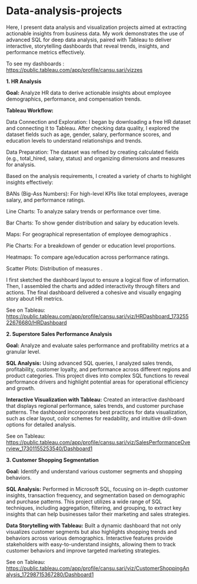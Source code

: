 # Data-analysis-projects

Here, I present data analysis and visualization projects aimed at extracting actionable insights from business data. My work demonstrates the use of advanced SQL for deep data analysis, paired with Tableau to deliver interactive, storytelling dashboards that reveal trends, insights, and performance metrics effectively.

To see my dashboards : https://public.tableau.com/app/profile/cansu.sari/vizzes

**1. HR Analysis**

**Goal:** Analyze HR data to derive actionable insights about employee demographics, performance, and compensation trends.

**Tableau Workflow:** 

Data Connection and Exploration: I began by downloading a free HR dataset and connecting it to Tableau. After checking data quality, I explored the dataset fields such as age, gender, salary, performance scores, and education levels to understand relationships and trends.

Data Preparation: The dataset was refined by creating calculated fields (e.g., total_hired, salary, status) and organizing dimensions and measures for analysis.

Based on the analysis requirements, I created a variety of charts to highlight insights effectively:

BANs (Big-Ass Numbers): For high-level KPIs like total employees, average salary, and performance ratings.

Line Charts: To analyze salary trends or performance over time.

Bar Charts: To show gender distribution and salary by education levels.

Maps: For geographical representation of employee demographics .

Pie Charts: For a breakdown of gender or education level proportions.

Heatmaps: To compare age/education across performance ratings.

Scatter Plots: Distribution of measures .

I first sketched the dashboard layout to ensure a logical flow of information. Then, I assembled the charts and added interactivity through filters and actions. The final dashboard delivered a cohesive and visually engaging story about HR metrics.

See on Tableau: https://public.tableau.com/app/profile/cansu.sari/viz/HRDashboard_17325522676680/HRDashboard

**2. Superstore Sales Performance Analysis**

**Goal:** Analyze and evaluate sales performance and profitability metrics at a granular level.

**SQL Analysis:** Using advanced SQL queries, I analyzed sales trends, profitability, customer loyalty, and performance across different regions and product categories. This project dives into complex SQL functions to reveal performance drivers and highlight potential areas for operational efficiency and growth.

**Interactive Visualization with Tableau:** Created an interactive dashboard that displays regional performance, sales trends, and customer purchase patterns. The dashboard incorporates best practices for data visualization, such as clear layout, color schemes for readability, and intuitive drill-down options for detailed analysis.

See on Tableau: https://public.tableau.com/app/profile/cansu.sari/viz/SalesPerformanceOverview_17301155253540/Dashboard1

**3. Customer Shopping Segmentation**

**Goal:** Identify and understand various customer segments and shopping behaviors.

**SQL Analysis:** Performed in Microsoft SQL, focusing on in-depth customer insights, transaction frequency, and segmentation based on demographic and purchase patterns. This project utilizes a wide range of SQL techniques, including aggregation, filtering, and grouping, to extract key insights that can help businesses tailor their marketing and sales strategies.

**Data Storytelling with Tableau:** Built a dynamic dashboard that not only visualizes customer segments but also highlights shopping trends and behaviors across various demographics. Interactive features provide stakeholders with easy-to-understand insights, allowing them to track customer behaviors and improve targeted marketing strategies.

See on Tableau: https://public.tableau.com/app/profile/cansu.sari/viz/CustomerShoppingAnalysis_17298715367280/Dashboard1
